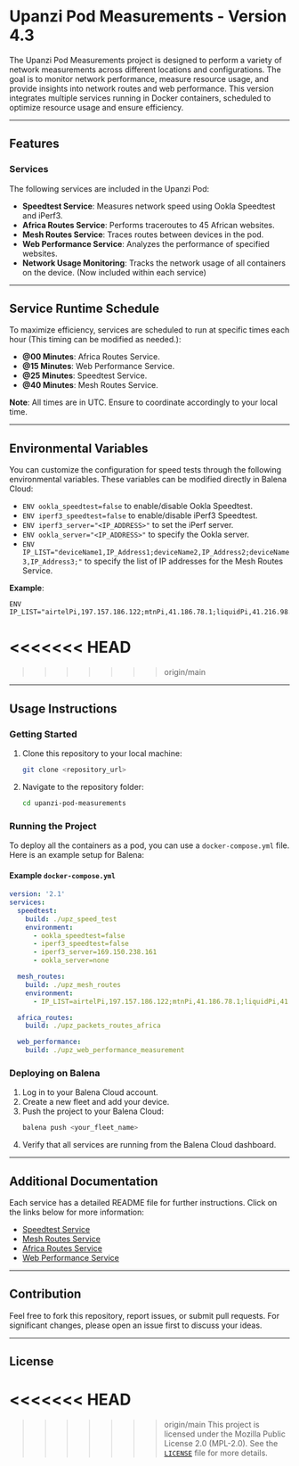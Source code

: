 # Upanzi Pod Measurements - Version 4.3

The Upanzi Pod Measurements project is designed to perform a variety of network measurements across different locations and configurations. The goal is to monitor network performance, measure resource usage, and provide insights into network routes and web performance. This version integrates multiple services running in Docker containers, scheduled to optimize resource usage and ensure efficiency.

---

## Features

### Services
The following services are included in the Upanzi Pod:

- **Speedtest Service**: Measures network speed using Ookla Speedtest and iPerf3.
- **Africa Routes Service**: Performs traceroutes to 45 African websites.
- **Mesh Routes Service**: Traces routes between devices in the pod.
- **Web Performance Service**: Analyzes the performance of specified websites.
- **Network Usage Monitoring**: Tracks the network usage of all containers on the device. (Now included within each service)

---

## Service Runtime Schedule

To maximize efficiency, services are scheduled to run at specific times each hour (This timing can be modified as needed.):

- **@00 Minutes**: Africa Routes Service.
- **@15 Minutes**: Web Performance Service.
- **@25 Minutes**: Speedtest Service. 
- **@40 Minutes**: Mesh Routes Service.

**Note**: All times are in UTC. Ensure to coordinate accordingly to your local time.

---

## Environmental Variables

You can customize the configuration for speed tests through the following environmental variables. These variables can be modified directly in Balena Cloud:

- `ENV ookla_speedtest=false` to enable/disable Ookla Speedtest.
- `ENV iperf3_speedtest=false` to enable/disable iPerf3 Speedtest.
- `ENV iperf3_server="<IP_ADDRESS>"` to set the iPerf server.
- `ENV ookla_server="<IP_ADDRESS>"` to specify the Ookla server.
- `ENV IP_LIST="deviceName1,IP_Address1;deviceName2,IP_Address2;deviceName3,IP_Address3;"` to specify the list of IP addresses for the Mesh Routes Service.

**Example**:
```plaintext
ENV IP_LIST="airtelPi,197.157.186.122;mtnPi,41.186.78.1;liquidPi,41.216.98.178;"
```
<<<<<<< HEAD
=======

>>>>>>> origin/main

---

## Usage Instructions

### Getting Started

1. Clone this repository to your local machine:
   ```bash
   git clone <repository_url>
   ```
2. Navigate to the repository folder:
   ```bash
   cd upanzi-pod-measurements
   ```

### Running the Project

To deploy all the containers as a pod, you can use a `docker-compose.yml` file. Here is an example setup for Balena:

#### Example `docker-compose.yml`
```yaml
version: '2.1'
services:
  speedtest:
    build: ./upz_speed_test
    environment:
      - ookla_speedtest=false
      - iperf3_speedtest=false
      - iperf3_server=169.150.238.161
      - ookla_server=none

  mesh_routes:
    build: ./upz_mesh_routes
    environment:
      - IP_LIST=airtelPi,197.157.186.122;mtnPi,41.186.78.1;liquidPi,41.216.98.178;

  africa_routes:
    build: ./upz_packets_routes_africa

  web_performance:
    build: ./upz_web_performance_measurement
```

### Deploying on Balena

1. Log in to your Balena Cloud account.
2. Create a new fleet and add your device.
3. Push the project to your Balena Cloud:
   ```bash
   balena push <your_fleet_name>
   ```
4. Verify that all services are running from the Balena Cloud dashboard.

---

## Additional Documentation

Each service has a detailed README file for further instructions. Click on the links below for more information:

- [Speedtest Service](./upz_speedtest_test/README.md)
- [Mesh Routes Service](./upz_mesh_routes/README.md)
- [Africa Routes Service](./upz_packets_routes_Africa/README.md)
- [Web Performance Service](./upz_web_perfomance_measurements/README.md)

---

## Contribution

Feel free to fork this repository, report issues, or submit pull requests. For significant changes, please open an issue first to discuss your ideas.

---

## License

<<<<<<< HEAD
=======

>>>>>>> origin/main
This project is licensed under the Mozilla Public License 2.0 (MPL-2.0). See the [`LICENSE`](https://www.mozilla.org/en-US/MPL/2.0/) file for more details.